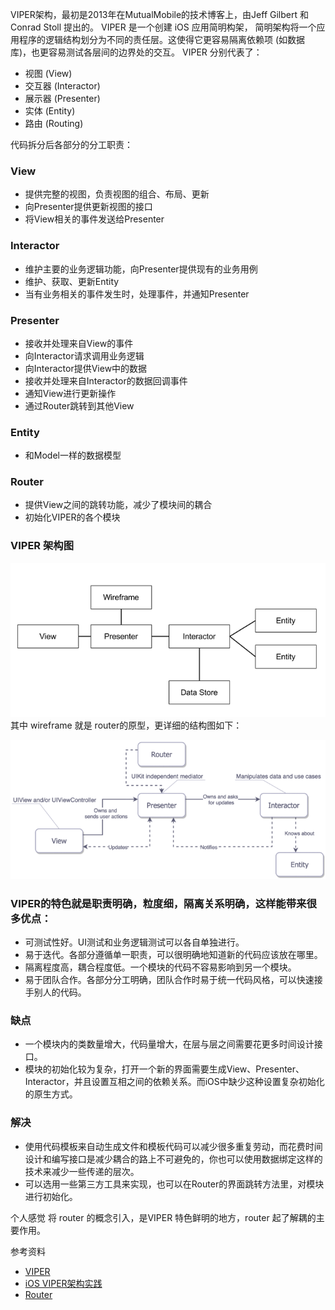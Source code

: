  VIPER架构，最初是2013年在MutualMobile的技术博客上，由Jeff Gilbert 和 Conrad Stoll 提出的。
 VIPER 是一个创建 iOS 应用简明构架， 简明架构将一个应用程序的逻辑结构划分为不同的责任层。这使得它更容易隔离依赖项 (如数据库)，也更容易测试各层间的边界处的交互。
VIPER 分别代表了：
 - 视图 (View)
 - 交互器 (Interactor)
 - 展示器 (Presenter)
 - 实体 (Entity) 
 - 路由 (Routing) 

代码拆分后各部分的分工职责：

### View
- 提供完整的视图，负责视图的组合、布局、更新
- 向Presenter提供更新视图的接口
- 将View相关的事件发送给Presenter

### Interactor
- 维护主要的业务逻辑功能，向Presenter提供现有的业务用例
- 维护、获取、更新Entity
- 当有业务相关的事件发生时，处理事件，并通知Presenter

### Presenter
- 接收并处理来自View的事件
- 向Interactor请求调用业务逻辑
- 向Interactor提供View中的数据
- 接收并处理来自Interactor的数据回调事件
- 通知View进行更新操作
- 通过Router跳转到其他View

### Entity
- 和Model一样的数据模型

### Router

- 提供View之间的跳转功能，减少了模块间的耦合
- 初始化VIPER的各个模块

### VIPER 架构图  
![VIPER 架构](/Architecture/viperArc1.png)  
其中 wireframe 就是 router的原型，更详细的结构图如下：

![VIPER 架构](/Architecture/viperArc2.png)


### VIPER的特色就是职责明确，粒度细，隔离关系明确，这样能带来很多优点：
- 可测试性好。UI测试和业务逻辑测试可以各自单独进行。
- 易于迭代。各部分遵循单一职责，可以很明确地知道新的代码应该放在哪里。
- 隔离程度高，耦合程度低。一个模块的代码不容易影响到另一个模块。
- 易于团队合作。各部分分工明确，团队合作时易于统一代码风格，可以快速接手别人的代码。

### 缺点
- 一个模块内的类数量增大，代码量增大，在层与层之间需要花更多时间设计接口。
- 模块的初始化较为复杂，打开一个新的界面需要生成View、Presenter、Interactor，并且设置互相之间的依赖关系。而iOS中缺少这种设置复杂初始化的原生方式。
### 解决
- 使用代码模板来自动生成文件和模板代码可以减少很多重复劳动，而花费时间设计和编写接口是减少耦合的路上不可避免的，你也可以使用数据绑定这样的技术来减少一些传递的层次。
- 可以选用一些第三方工具来实现，也可以在Router的界面跳转方法里，对模块进行初始化。

个人感觉 将 router 的概念引入，是VIPER 特色鲜明的地方，router 起了解耦的主要作用。



参考资料
- [VIPER](https://objccn.io/issue-13-5/)
- [iOS VIPER架构实践](https://zuikyo.github.io/2017/07/21/iOS%20VIPER架构实践(一)：从MVC到MVVM到VIPER/)
- [Router](https://github.com/joeldev/JLRoutes)
